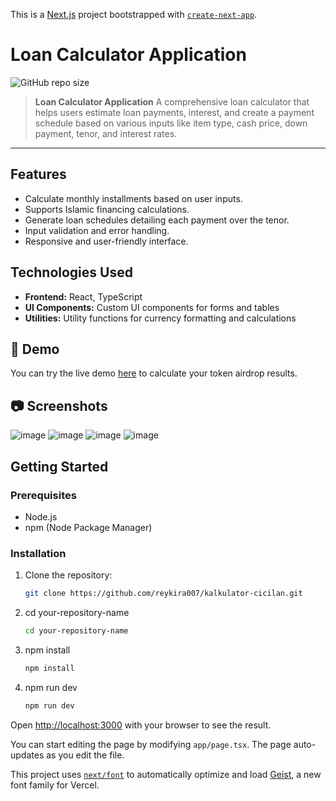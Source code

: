 This is a [Next.js](https://nextjs.org) project bootstrapped with [`create-next-app`](https://nextjs.org/docs/app/api-reference/cli/create-next-app).

# Loan Calculator Application

![GitHub repo size](https://img.shields.io/github/repo-size/Reykira007/kalkulator-cicilan)

> **Loan Calculator Application** A comprehensive loan calculator that helps users estimate loan payments, interest, and create a payment schedule based on various inputs like item type, cash price, down payment, tenor, and interest rates.

---

## Features

- Calculate monthly installments based on user inputs.
- Supports Islamic financing calculations.
- Generate loan schedules detailing each payment over the tenor.
- Input validation and error handling.
- Responsive and user-friendly interface.

## Technologies Used

- **Frontend:** React, TypeScript
- **UI Components:** Custom UI components for forms and tables
- **Utilities:** Utility functions for currency formatting and calculations

## 🚀 Demo

You can try the live demo [here](https://airdrop-calculator.vercel.app/) to calculate your token airdrop results.

## 📷 Screenshots
![image](https://github.com/user-attachments/assets/de2fa0ed-8dd1-4076-8843-a991520389ce)
![image](https://github.com/user-attachments/assets/04b09172-c4e2-4760-941f-887c8e54c242)
![image](https://github.com/user-attachments/assets/e36b6cc7-cbe8-490d-85b6-bb0ed3415f34)
![image](https://github.com/user-attachments/assets/4d9cb0bf-8273-4f93-8ef8-70b9d0a62e77)


## Getting Started

### Prerequisites

- Node.js
- npm (Node Package Manager)

### Installation

1. Clone the repository:

   ```bash
   git clone https://github.com/reykira007/kalkulator-cicilan.git
   ```
2. cd your-repository-name
   ```bash
   cd your-repository-name
   ```
   
4. npm install
    ```bash
   npm install
   ```
    
6. npm run dev
   ```bash
   npm run dev
   ```

Open [http://localhost:3000](http://localhost:3000) with your browser to see the result.

You can start editing the page by modifying `app/page.tsx`. The page auto-updates as you edit the file.

This project uses [`next/font`](https://nextjs.org/docs/app/building-your-application/optimizing/fonts) to automatically optimize and load [Geist](https://vercel.com/font), a new font family for Vercel.
